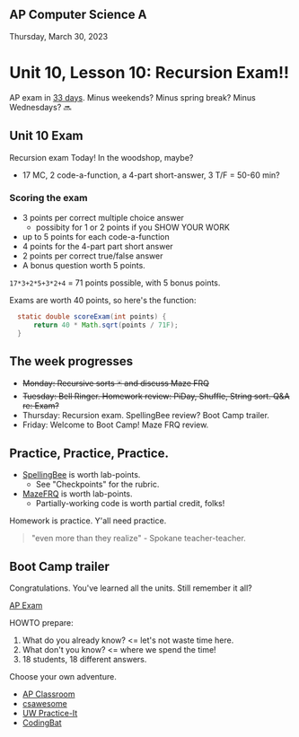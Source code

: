 ## AP Computer Science A

Thursday, March 30, 2023

# Unit 10, Lesson 10: Recursion Exam!!

AP exam in [33 days](https://days.to/until/3-may). Minus weekends? Minus spring break? Minus Wednesdays? 🔜

## Unit 10 Exam

Recursion exam Today! In the woodshop, maybe?

- 17 MC, 2 code-a-function, a 4-part short-answer, 3 T/F = 50-60 min?

### Scoring the exam

- 3 points per correct multiple choice answer
  - possibity for 1 or 2 points if you SHOW YOUR WORK
- up to 5 points for each code-a-function
- 4 points for the 4-part part short answer
- 2 points per correct true/false answer
- A bonus question worth 5 points.

`17*3+2*5+3*2+4` = 71 points possible, with 5 bonus points.

Exams are worth 40 points, so here's the function:

```java
  static double scoreExam(int points) {
      return 40 * Math.sqrt(points / 71F);
  }
```

## The week progresses

- ~~Monday: Recursive sorts 🃏 and discuss Maze FRQ~~
- ~~Tuesday: Bell Ringer. Homework review: PiDay, Shuffle, String sort. Q&A re: Exam?~~
- Thursday: Recursion exam. SpellingBee review? Boot Camp trailer.
- Friday: Welcome to Boot Camp! Maze FRQ review.

## Practice, Practice, Practice.

- [SpellingBee](lab02bee/README.md) is worth lab-points.
  - See "Checkpoints" for the rubric.
- [MazeFRQ](MazeFRQ.md) is worth lab-points.
  - Partially-working code is worth partial credit, folks!

Homework is practice. Y'all need practice.

> "even more than they realize" - Spokane teacher-teacher.

## Boot Camp trailer

Congratulations. You've learned all the units. Still remember it all?

[AP Exam](../exam/README.md)

HOWTO prepare:

1. What do you already know? <= let's not waste time here.
2. What don't you know? <= where we spend the time!
3. 18 students, 18 different answers.

Choose your own adventure.

- [AP Classroom](https://apclassroom.collegeboard.org/)
- [csawesome](https://runestone.academy/ns/books/published/csawesome/index.html)
- [UW Practice-It](https://practiceit.cs.washington.edu/problem/list)
- [CodingBat](https://codingbat.com/java)
